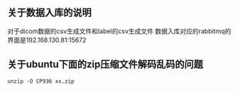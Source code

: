 ## 关于数据入库的说明
   
   对于dicom数据的csv生成文件和label的csv生成文件
   数据入库对应的rabbitmq的界面是192.168.130.81:15672
## 关于ubuntu下面的zip压缩文件解码乱码的问题
    unzip -O CP936 xx.zip

##    
   
   
   
   
   